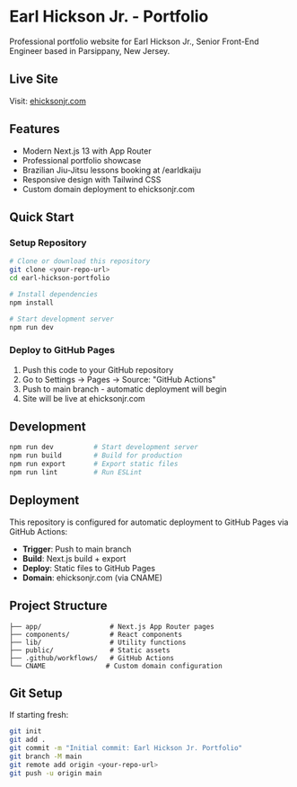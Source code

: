 # Earl Hickson Jr. - Portfolio

Professional portfolio website for Earl Hickson Jr., Senior Front-End Engineer based in Parsippany, New Jersey.

## Live Site
Visit: [ehicksonjr.com](https://ehicksonjr.com)

## Features
- Modern Next.js 13 with App Router
- Professional portfolio showcase  
- Brazilian Jiu-Jitsu lessons booking at /earldkaiju
- Responsive design with Tailwind CSS
- Custom domain deployment to ehicksonjr.com

## Quick Start

### Setup Repository
```bash
# Clone or download this repository
git clone <your-repo-url>
cd earl-hickson-portfolio

# Install dependencies
npm install

# Start development server
npm run dev
```

### Deploy to GitHub Pages
1. Push this code to your GitHub repository
2. Go to Settings → Pages → Source: "GitHub Actions"
3. Push to main branch - automatic deployment will begin
4. Site will be live at ehicksonjr.com

## Development
```bash
npm run dev          # Start development server
npm run build        # Build for production
npm run export       # Export static files
npm run lint         # Run ESLint
```

## Deployment
This repository is configured for automatic deployment to GitHub Pages via GitHub Actions:

- **Trigger**: Push to main branch
- **Build**: Next.js build + export
- **Deploy**: Static files to GitHub Pages
- **Domain**: ehicksonjr.com (via CNAME)

## Project Structure
```
├── app/                 # Next.js App Router pages
├── components/          # React components
├── lib/                 # Utility functions
├── public/              # Static assets
├── .github/workflows/   # GitHub Actions
└── CNAME               # Custom domain configuration
```

## Git Setup
If starting fresh:
```bash
git init
git add .
git commit -m "Initial commit: Earl Hickson Jr. Portfolio"
git branch -M main
git remote add origin <your-repo-url>
git push -u origin main
```